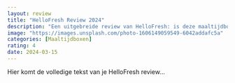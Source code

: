 ```yaml
---
layout: review
title: "HelloFresh Review 2024"
description: "Een uitgebreide review van HelloFresh: is deze maaltijdbox de moeite waard?"
image: "https://images.unsplash.com/photo-1606149059549-6042addafc5a"
categories: [Maaltijdboxen]
rating: 4
date: 2024-03-15
---
```


Hier komt de volledige tekst van je HelloFresh review...
